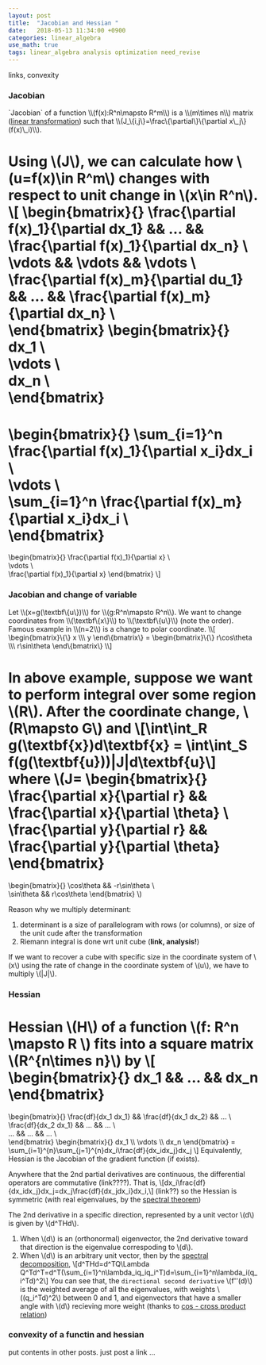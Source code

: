 ```yaml
---
layout: post
title:  "Jacobian and Hessian "
date:   2018-05-13 11:34:00 +0900
categories: linear_algebra
use_math: true
tags: linear_algebra analysis optimization need_revise
---
```

links, convexity


<h3 id="jacobian">Jacobian</h3>
`Jacobian` of a function \\(f(x):R^n\mapsto R^m\\) is a \\(m\times n\\) matrix (<a href="{{site.url}}/linear_algebra/2018/04/21/mat-and-linear-transform.html" target="_blank">linear transformation</a>) such that \\(J_\{i,j\}=\frac\{\partial\}\{\partial x\_j\}(f(x)\_i)\\).

Using \\(J\\), we can calculate how \\(u=f(x)\in R^m\\) changes with respect to unit change in \\(x\in R^n\\).
\\[
\begin{bmatrix}\{\}
\frac\{\partial f(x)\_1\}\{\partial dx_1\} && ... && \frac\{\partial f(x)\_1\}\{\partial dx_n\} \\\
\vdots && \vdots && \vdots \\\
\frac\{\partial f(x)\_m\}\{\partial du_1\} && ... && \frac\{\partial f(x)\_m\}\{\partial dx_n\} \\\
\end\{bmatrix\}
\begin{bmatrix}\{\}
dx_1 \\\
\vdots  \\\
dx_n \\\
\end\{bmatrix\}
=
\begin{bmatrix}\{\}
\sum_\{i=1\}^n \frac\{\partial f(x)\_1\}\{\partial x_i\}dx_i \\\
\vdots  \\\
\sum_\{i=1\}^n \frac\{\partial f(x)\_m\}\{\partial x_i\}dx_i \\\
\end\{bmatrix\}
=
\begin{bmatrix}\{\}
\frac\{\partial f(x)\_1\}\{\partial x\} \\\
\vdots  \\\
\frac\{\partial f(x)\_1\}\{\partial x\}
\end\{bmatrix\}
\\]


<h3 id="jacobian">Jacobian and change of variable</h3>
Let \\(x=g(\textbf\{u\})\\) for \\(g:R^n\mapsto R^n\\). We want to change coordinates from \\(\textbf\{x\}\\) to \\(\textbf\{u\}\\) (note the order). Famous example in \\(n=2\\) is a change to polar coordinate.
\\[
\begin{bmatrix}\{\}
x \\\
y 
\end\{bmatrix\}
=
\begin{bmatrix}\{\}
r\cos\theta \\\
r\sin\theta 
\end\{bmatrix\}
\\]

In above example, suppose we want to perform integral over some region \\(R\\). After the coordinate change, \\(R\mapsto G\\) and
\\[\int\int_R g(\textbf\{x\})d\textbf\{x\} = \int\int_S f(g(\textbf\{u\}))\|J\|d\textbf\{u\}\\]
where \\(J=
\begin{bmatrix}\{\}
\frac\{\partial x\}\{\partial r\} && \frac\{\partial x\}\{\partial \theta\} \\\
\frac\{\partial y\}\{\partial r\} && \frac\{\partial y\}\{\partial \theta\}
\end\{bmatrix\}
=
\begin{bmatrix}\{\}
\cos\theta && -r\sin\theta \\\
\sin\theta && r\cos\theta
\end\{bmatrix\}
\\)

Reason why we multiply determinant:
1. determinant is a size of parallelogram with rows (or columns), or size of the unit cude after the transformation
2. Riemann integral is done wrt unit cube (__link, analysis!__)

If we want to recover a cube with specific size in the coordinate system of \\(x\\) using the rate of change in the coordinate system of \\(u\\), we have to multiply \\(\|J\|\\).

<h3 id="hessian">Hessian</h3>

__Hessian__ \\(H\\) of a function \\(f: R^n \mapsto R \\) fits into a __square matrix__ \\(R^\{n\times n\}\\) by \\[
\begin{bmatrix}{}
	dx\_1 && ... && dx\_n
\end{bmatrix}
=
\begin{bmatrix}{}
	\frac\{df\}\{dx\_1 dx\_1\} && \frac\{df\}\{dx\_1 dx\_2\} && ... \\\
	\frac\{df\}\{dx\_2 dx\_1\} && ... && ... \\\
	... && ... && ... \\\
\end{bmatrix}
\begin{bmatrix}{}
	dx\_1 \\\ \vdots \\\ dx\_n
\end{bmatrix}
= \sum\_\{i=1\}^\{n\}\sum\_\{j=1\}^\{n\}dx\_i\frac\{df\}\{dx\_idx\_j\}dx\_j
\\]
Equivalently, Hessian is the Jacobian of the gradient function (if exists).

Anywhere that the 2nd partial derivatives are continuous, the differential operators are commutative (link????). That is, \\[dx\_i\frac\{df\}\{dx\_idx\_j\}dx\_j=dx\_j\frac\{df\}\{dx\_jdx\_i\}dx\_i,\\]
(link??) so the Hessian is symmetric (with real eigenvalues, by the <a href="{{site.url}}/linear_algebra/2018/05/19/hermit-mat-and-spectral-theorem.html#spectral_theorem" target="_blank">spectral theorem</a>)

The 2nd derivative in a specific direction, represented by a unit vector \\(d\\) is given by \\(d^THd\\).
1. When \\(d\\) is an (orthonormal) eigenvector, the 2nd derivative toward that direction is the eigenvalue correspoding to \\(d\\).
2. When \\(d\\) is an arbitrary unit vector, then by the <a href="{{site.url}}/linear_algebra/2018/05/19/hermit-mat-and-spectral-theorem.html#spectral_theorem" target="_blank">spectral decomposition</a>, \\[d^THd=d^TQ\Lambda Q^Td^T=d^T(\sum_\{i=1\}^n\lambda_iq_iq_i^T)d=\sum_\{i=1\}^n\lambda_i(q_i^Td)^2\\]
You can see that, the `directional second derivative` \\(f\'\'(d)\\) is the weighted average of all the eigenvalues, with weights \\((q_i^Td)^2\\) between 0 and 1, and eigenvectors that have a smaller angle with \\(d\\) recieving more weight (thanks to <a href="{{site.url}}/analysis/2018/04/03/vector-projection.html" target="_blank">cos - cross product relation</a>)



### convexity of a functin and hessian
put contents in other posts. just post a link 
...

